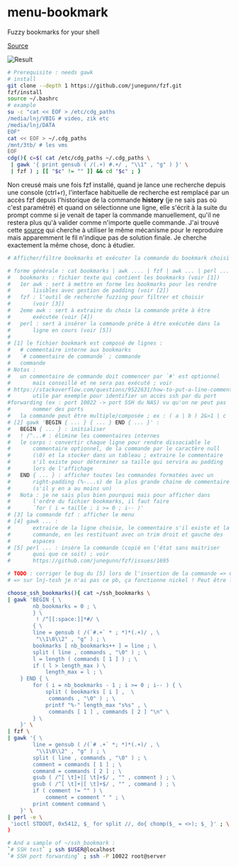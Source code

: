 # menu-bookmark
Fuzzy bookmarks for your shell

[Source](https://dmitryfrank.com/articles/shell_shortcuts)

![Result](https://dmitryfrank.com/_media/articles/cdg_recorded.gif)
```sh
# Prerequisite : needs gawk
# install
git clone --depth 1 https://github.com/junegunn/fzf.git
fzf/install
source ~/.bashrc
# example
su -c "cat << EOF > /etc/cdg_paths
/media/lnj/VBIG # video, zik etc
/media/lnj/DATA
EOF"
cat << EOF > ~/.cdg_paths
/mnt/3tb/ # les vms
EOF
cdg(){ c=$( cat /etc/cdg_paths ~/.cdg_paths \
 | gawk '{ print gensub ( /(.+) #.+/ , "\\1" , "g" ) }' \
 | fzf ) ; [[ "$c" != "" ]] && cd "$c" ; }
```
Non creusé mais une fois fzf installé, quand je lance une recherche depuis une console (ctrl+r), l'interface habituelle de recherche est remplacé par un accès fzf depuis l'historique de la commande **history** (je ne sais pas où c'est paramétré) et quand on sélectionne une ligne, elle s'écrit à la suite du prompt comme si je venait de taper la commande manuellement, qu'il ne restera plus qu'à valider comme n'importe quelle commande. J'ai trouvé cette [source](https://github.com/junegunn/fzf/issues/1695) qui cherche à utiliser le même mécanisme pour le reproduire mais apparemment le fil n'indique pas de solution finale. Je cherche exactement la même chose, donc à étudier.

```sh
# Afficher/filtre bookmarks et exécuter la commande du bookmark choisi

# forme générale : cat bookmarks | awk .... | fzf | awk ... | perl ...
#	bookmarks : fichier texte qui contient les bookmarks (voir [1])
#	1er awk : sert à mettre en forme les bookmarks pour les rendre 
#		lisibles avec gestion de padding (voir [2])
#	fzf : l'outil de recherche fuzzing pour filtrer et choisir 
#		(voir [3])
#	2eme awk : sert à extraire du choix la commande prête à être 
#		exécutée (voir [4])
#	perl : sert à insérer la commande prête à être exécutée dans la 
#		ligne en cours (voir [5])
#
# [1] le fichier bookmark est composé de lignes :
#	# commentaire interne aux bookmarks
#	`# commentaire de commande` ; commande
#	commande
# Notas : 
#	un commentaire de commande doit commencer par `#' est optionnel 
#		mais conseillé et ne sera pas exécuté ; voir 
# https://stackoverflow.com/questions/9522631/how-to-put-a-line-comment-for-a-multi-line-command
#		utile par exemple pour identifier un accès ssh par du port 
#forwarding (ex : port 10022 -> port SSH du NAS) vu qu'on ne peut pas 
#		nommer des ports
#	la commande peut être multiple/composée ; ex : ( a | b ) 2&>1 | c
# [2] gawk 'BEGIN { ... } { ... } END { ... }' :
#	BEGIN { ... } : initialiser
#	! /^...# : élimine les commentaires internes
#	le corps : convertir chaque ligne pour rendre dissociable le 
#		commentaire optionnel, de la commande par le caractère null 
#		(\0) et la stocker dans un tableau ; extraire le commentaire 
#		s'il existe pour déterminer sa taille qui servira au padding 
#		lors de l'affichage
#	END { ... } : afficher toutes les commandes formatées avec un 
#		right-padding (%-...s) de la plus grande chaine de commentaire 
#		(s'il y en a au moins un)
#	Nota : je ne sais plus bien pourquoi mais pour afficher dans 
#		l'ordre du fichier bookmarks, il faut faire 
#		`for ( i = taille ; i >= 0 ; i-- )'
# [3] la commande fzf : afficher le menu
# [4] gawk ... : 
#		extraire de la ligne choisie, le commentaire s'il existe et la 
#		commande, en les restituant avec un trim droit et gauche des 
#		espaces
# [5] perl ... : insère la commande (copié en l'état sans maitriser 
#		quoi que ce soit) ; voir 
#		https://github.com/junegunn/fzf/issues/1695

# TODO : corriger le bug du [5] lors de l'insertion de la commande => CMD user@host:~$ CMD
# => sur lnj-tosh je n'ai pas ce pb, ça fonctionne nickel ! Peut être le pb est uniquement sur certains (ex : Ubuntu Xenial 16.04 LTS)

choose_ssh_bookmarks(){ cat ~/ssh_bookmarks \
| gawk 'BEGIN { \
		nb_bookmarks = 0 ; \
        } \
         ! /^[[:space:]]*#/ \
        { \
		line = gensub ( /(`#.+` * ; *)*(.+)/ , \
		 "\\1\0\\2" , "g" ) ; \
		bookmarks [ nb_bookmarks++ ] = line ; \
		split ( line , commands , "\0" ) ; \
		l = length ( commands [ 1 ] ) ; \
		if ( l > length_max ) \
			length_max = l ; \
	} END { \
		for ( i = nb_bookmarks - 1 ; i >= 0 ; i-- ) { \
			split ( bookmarks [ i ] ,  \
			 commands , "\0" ) ; \
			printf "%-" length_max "s%s" , \
			 commands [ 1 ] , commands [ 2 ] "\n" \
		} \
	}' \
| fzf \
| gawk '{ \
		line = gensub ( /(`# .+` *; *)*(.+)/ , \
		 "\\1\0\\2" , "g" ) ; \
		split ( line , commands , "\0" ) ; \
		comment = commands [ 1 ] ; \
		command = commands [ 2 ] ; \
		gsub ( /^[ \t]+|[ \t]+$/ , "" , comment ) ; \
		gsub ( /^[ \t]+|[ \t]+$/ , "" , command ) ; \
		if ( comment != "" ) \
			comment = comment " " ; \
		print comment command \
	}' \
| perl -e \
 'ioctl STDOUT, 0x5412, $_ for split //, do{ chomp($_ = <>); $_ }' ; \
)

# And a sample of ~/ssh_bookmark :
`# SSH test` ; ssh $USER@localhost
`# SSH port forwarding` ; ssh -P 10022 root@server
```
